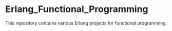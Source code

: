 # Erlang_Functional_Programming
This repository contains various Erlang projects for functional programming.
